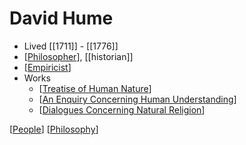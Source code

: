 # David Hume

- Lived [[1711]] - [[1776]]
- [[Philosopher]], [[historian]]
- [[Empiricist]]
- Works
  - [[Treatise of Human Nature]]
  - [[An Enquiry Concerning Human Understanding]]
  - [[Dialogues Concerning Natural Religion]]

[[People]] [[Philosophy]]

[//begin]: # "Autogenerated link references for markdown compatibility"
[Philosopher]: philosopher "Philosopher"
[Empiricist]: empiricist "Empiricist"
[Treatise of Human Nature]: treatise-of-human-nature "Treatise of Human Nature"
[An Enquiry Concerning Human Understanding]: an-enquiry-concerning-human-understanding "An Enquiry Concerning Human Understanding"
[Dialogues Concerning Natural Religion]: dialogues-concerning-natural-religion "Dialogues Concerning Natural Religion"
[People]: people "People"
[Philosophy]: philosophy "Philosophy"
[//end]: # "Autogenerated link references"